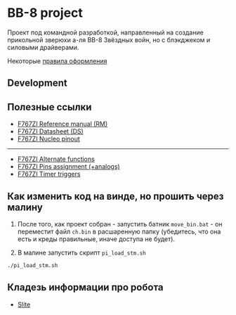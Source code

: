 # BB-8 project

Проект под командной разработкой, направленный на создание прикольной зверюхи a-ля BB-8 Звёздных войн, но с блэкджеком и силовыми драйверами. 

Некоторые [правила оформления](https://github.com/serykhelena/bb-8_project/blob/develop/controller_bb_8_driver/docs/dev_rules.md)

## Development 



## Полезные ссылки

* [F767ZI Reference manual (RM)](http://www.st.com/content/ccc/resource/technical/document/reference_manual/group0/96/8b/0d/ec/16/22/43/71/DM00224583/files/DM00224583.pdf/jcr:content/translations/en.DM00224583.pdf)
* [F767ZI Datasheet (DS)](http://www.st.com/content/ccc/resource/technical/document/datasheet/group3/c5/37/9c/1d/a6/09/4e/1a/DM00273119/files/DM00273119.pdf/jcr:content/translations/en.DM00273119.pdf)
* [F767ZI Nucleo pinout](https://os.mbed.com/platforms/ST-Nucleo-F767ZI/)
---
* [F767ZI Alternate functions](http://www.st.com/content/ccc/resource/technical/document/datasheet/group3/c5/37/9c/1d/a6/09/4e/1a/DM00273119/files/DM00273119.pdf/jcr:content/translations/en.DM00273119.pdf#page=89)
* [F767ZI Pins assignment (+analogs)](http://www.st.com/content/ccc/resource/technical/document/datasheet/group3/c5/37/9c/1d/a6/09/4e/1a/DM00273119/files/DM00273119.pdf/jcr:content/translations/en.DM00273119.pdf#page=65)
* [F767ZI Timer triggers](http://www.st.com/content/ccc/resource/technical/document/reference_manual/group0/96/8b/0d/ec/16/22/43/71/DM00224583/files/DM00224583.pdf/jcr:content/translations/en.DM00224583.pdf#page=452)

## Как изменить код на винде, но прошить через малину 

1. После того, как проект собран - запустить батник `move_bin.bat` - он переместит файл `ch.bin` в расшаренную папку (убедитесь, что она есть и креды правильные, иначе доступа не будет).

2. В малине запустить скрипт `pi_load_stm.sh`

```bash
./pi_load_stm.sh 
``` 

## Кладезь информации про робота 

* [Slite](https://leti-acs-dep.slite.com/app/channels/lDx08uK0Zx)
